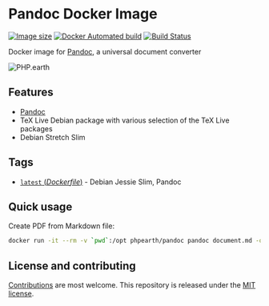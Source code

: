 # Pandoc Docker Image

[![Image size](https://images.microbadger.com/badges/image/phpearth/pandoc.svg)](https://microbadger.com/images/phpearth/pandoc "Image size") [![Docker Automated build](https://img.shields.io/docker/automated/phpearth/pandoc.svg)](https://hub.docker.com/r/phpearth/pandoc/) [![Build Status](https://travis-ci.org/phpearth/docker-pandoc.svg?branch=master)](https://travis-ci.org/phpearth/docker-pandoc)

Docker image for [Pandoc](http://pandoc.org/), a universal document converter

![PHP.earth](https://cdn.rawgit.com/phpearth/logo/master/svg/indigo_300x300.svg "PHP.earth")

## Features

* [Pandoc](http://pandoc.org/)
* TeX Live Debian package with various selection of the TeX Live packages
* Debian Stretch Slim

## Tags

* [`latest` (*Dockerfile*)](https://github.com/phpearth/docker-pandoc/tree/master/Dockerfile) - Debian Jessie Slim, Pandoc

## Quick usage

Create PDF from Markdown file:

```bash
docker run -it --rm -v `pwd`:/opt phpearth/pandoc pandoc document.md -o document.pdf
```

## License and contributing

[Contributions](https://github.com/phpearth/docker-pandoc/blob/master/CONTRIBUTING.md) are most welcome. This repository is released under the [MIT license](https://github.com/phpearth/docker-pandoc/blob/master/LICENSE).
